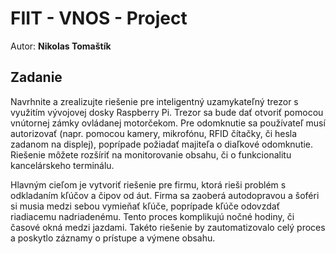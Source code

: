 # FIIT - VNOS - Project

Autor: **Nikolas Tomaštík**

## Zadanie
Navrhnite a zrealizujte riešenie pre inteligentný uzamykateľný trezor s využitím vývojovej dosky Raspberry Pi. 
Trezor sa bude dať otvoriť pomocou vnútornej zámky ovládanej motorčekom. Pre odomknutie sa používateľ musí 
autorizovať (napr. pomocou kamery, mikrofónu, RFID čítačky, či hesla zadanom na displej), poprípade požiadať majiteľa 
o diaľkové odomknutie. Riešenie môžete rozšíriť na monitorovanie obsahu, či o funkcionalitu kancelárskeho terminálu.

Hlavným cieľom je vytvoriť riešenie pre firmu, ktorá rieši problém s odkladaním kľúčov a čipov od áut. Firma sa 
zaoberá autodopravou a šoféri si musia medzi sebou vymieňať kľúče, poprípade kľúče odovzdať riadiacemu nadriadenému. 
Tento proces komplikujú nočné hodiny, či časové okná medzi jazdami. Takéto riešenie by zautomatizovalo celý proces a 
poskytlo záznamy o prístupe a výmene obsahu.
